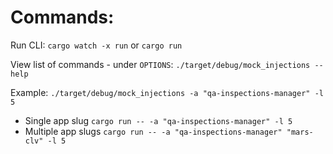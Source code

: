 # Commands:

Run CLI:
`cargo watch -x run` or `cargo run`

View list of commands - under `OPTIONS`:
`./target/debug/mock_injections --help`

Example:
`./target/debug/mock_injections -a "qa-inspections-manager" -l 5`

- Single app slug
  `cargo run -- -a "qa-inspections-manager" -l 5`
- Multiple app slugs
  `cargo run -- -a "qa-inspections-manager" "mars-clv" -l 5`
